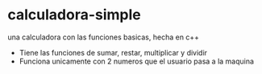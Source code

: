 # calculadora-simple
una calculadora con las funciones basicas, hecha en c++
- Tiene las funciones de sumar, restar, multiplicar y dividir
- Funciona unicamente con 2 numeros que el usuario pasa a la maquina
